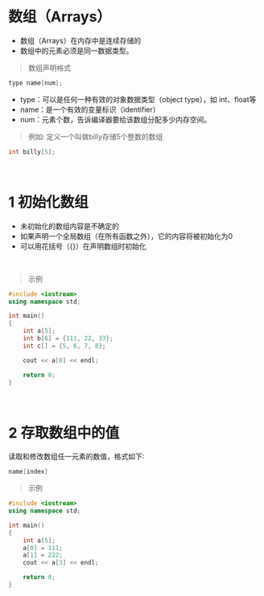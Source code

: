 
&emsp;
# 数组（Arrays）

- 数组（Arrays）在内存中是连续存储的
- 数组中的元素必须是同一数据类型。

>数组声明格式 
```c++
type name[num];
```
- type：可以是任何一种有效的对象数据类型（object type），如 int、float等
- name：是一个有效的变量标识（identifier）
- num：元素个数，告诉编译器要给该数组分配多少内存空间。

>例如: 定义一个叫做billy存储5个整数的数组
```c++
int billy[5];
```


&emsp;
# 1 初始化数组
- 未初始化的数组内容是不确定的
- 如果声明一个全局数组（在所有函数之外），它的内容将被初始化为0
- 可以用花括号（{}）在声明数组时初始化

&emsp;
>示例
```c++
#include <iostream>
using namespace std;

int main()
{
    int a[5];
    int b[6] = {111, 22, 33};
    int c[] = {5, 6, 7, 8};

    cout << a[0] << endl;

    return 0;
}
```


&emsp;
# 2 存取数组中的值

读取和修改数组任一元素的数值，格式如下∶
```c++
name[index] 
```

>示例

```c++
#include <iostream>
using namespace std;

int main()
{
    int a[5];
    a[0] = 111;
    a[1] = 222;
    cout << a[3] << endl;

    return 0;
}
```





